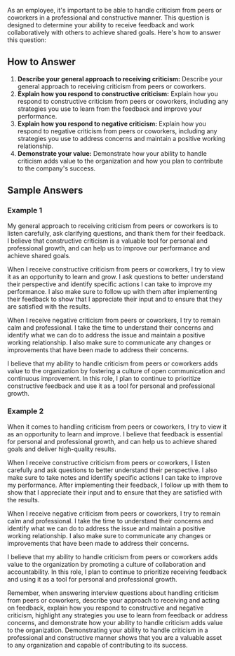 
As an employee, it's important to be able to handle criticism from peers or coworkers in a professional and constructive manner. This question is designed to determine your ability to receive feedback and work collaboratively with others to achieve shared goals. Here's how to answer this question:

How to Answer
-------------

1. **Describe your general approach to receiving criticism:** Describe your general approach to receiving criticism from peers or coworkers.
2. **Explain how you respond to constructive criticism:** Explain how you respond to constructive criticism from peers or coworkers, including any strategies you use to learn from the feedback and improve your performance.
3. **Explain how you respond to negative criticism:** Explain how you respond to negative criticism from peers or coworkers, including any strategies you use to address concerns and maintain a positive working relationship.
4. **Demonstrate your value:** Demonstrate how your ability to handle criticism adds value to the organization and how you plan to contribute to the company's success.

Sample Answers
--------------

### Example 1

My general approach to receiving criticism from peers or coworkers is to listen carefully, ask clarifying questions, and thank them for their feedback. I believe that constructive criticism is a valuable tool for personal and professional growth, and can help us to improve our performance and achieve shared goals.

When I receive constructive criticism from peers or coworkers, I try to view it as an opportunity to learn and grow. I ask questions to better understand their perspective and identify specific actions I can take to improve my performance. I also make sure to follow up with them after implementing their feedback to show that I appreciate their input and to ensure that they are satisfied with the results.

When I receive negative criticism from peers or coworkers, I try to remain calm and professional. I take the time to understand their concerns and identify what we can do to address the issue and maintain a positive working relationship. I also make sure to communicate any changes or improvements that have been made to address their concerns.

I believe that my ability to handle criticism from peers or coworkers adds value to the organization by fostering a culture of open communication and continuous improvement. In this role, I plan to continue to prioritize constructive feedback and use it as a tool for personal and professional growth.

### Example 2

When it comes to handling criticism from peers or coworkers, I try to view it as an opportunity to learn and improve. I believe that feedback is essential for personal and professional growth, and can help us to achieve shared goals and deliver high-quality results.

When I receive constructive criticism from peers or coworkers, I listen carefully and ask questions to better understand their perspective. I also make sure to take notes and identify specific actions I can take to improve my performance. After implementing their feedback, I follow up with them to show that I appreciate their input and to ensure that they are satisfied with the results.

When I receive negative criticism from peers or coworkers, I try to remain calm and professional. I take the time to understand their concerns and identify what we can do to address the issue and maintain a positive working relationship. I also make sure to communicate any changes or improvements that have been made to address their concerns.

I believe that my ability to handle criticism from peers or coworkers adds value to the organization by promoting a culture of collaboration and accountability. In this role, I plan to continue to prioritize receiving feedback and using it as a tool for personal and professional growth.

Remember, when answering interview questions about handling criticism from peers or coworkers, describe your approach to receiving and acting on feedback, explain how you respond to constructive and negative criticism, highlight any strategies you use to learn from feedback or address concerns, and demonstrate how your ability to handle criticism adds value to the organization. Demonstrating your ability to handle criticism in a professional and constructive manner shows that you are a valuable asset to any organization and capable of contributing to its success.
